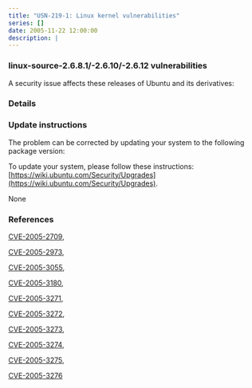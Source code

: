 ```yaml
---
title: "USN-219-1: Linux kernel vulnerabilities"
series: []
date: 2005-11-22 12:00:00
description: |
--- 
```

 
 


### linux-source-2.6.8.1/-2.6.10/-2.6.12 vulnerabilities

A security issue affects these releases of Ubuntu and its derivatives:

### Details

### Update instructions

The problem can be corrected by updating your system to the following package version:

To update your system, please follow these instructions: [https://wiki.ubuntu.com/Security/Upgrades](https://wiki.ubuntu.com/Security/Upgrades).

None

### References

 
 [CVE-2005-2709](http://people.ubuntu.com/~ubuntu-security/cve/CVE-2005-2709), 

 [CVE-2005-2973](http://people.ubuntu.com/~ubuntu-security/cve/CVE-2005-2973), 

 [CVE-2005-3055](http://people.ubuntu.com/~ubuntu-security/cve/CVE-2005-3055), 

 [CVE-2005-3180](http://people.ubuntu.com/~ubuntu-security/cve/CVE-2005-3180), 

 [CVE-2005-3271](http://people.ubuntu.com/~ubuntu-security/cve/CVE-2005-3271), 

 [CVE-2005-3272](http://people.ubuntu.com/~ubuntu-security/cve/CVE-2005-3272), 

 [CVE-2005-3273](http://people.ubuntu.com/~ubuntu-security/cve/CVE-2005-3273), 

 [CVE-2005-3274](http://people.ubuntu.com/~ubuntu-security/cve/CVE-2005-3274), 

 [CVE-2005-3275](http://people.ubuntu.com/~ubuntu-security/cve/CVE-2005-3275), 

 [CVE-2005-3276](http://people.ubuntu.com/~ubuntu-security/cve/CVE-2005-3276)
 

